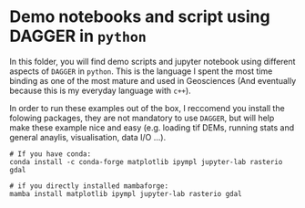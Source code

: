 # Demo notebooks and script using DAGGER in `python`

In this folder, you will find demo scripts and jupyter notebook using different aspects of `DAGGER` in `python`. This is the language I spent the most time binding as one of the most mature and used in Geosciences (And eventually because this is my everyday language with `c++`).

In order to run these examples out of the box, I reccomend you install the folowing packages, they are not mandatory to use `DAGGER`, but will help make these example nice and easy (e.g. loading tif DEMs, running stats and general anaylis, visualisation, data I/O ...).


```
# If you have conda:
conda install -c conda-forge matplotlib ipympl jupyter-lab rasterio gdal

# if you directly installed mambaforge:
mamba install matplotlib ipympl jupyter-lab rasterio gdal
```
